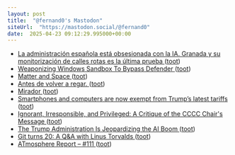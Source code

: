 ```yaml
---
layout: post
title:  "@fernand0's Mastodon"
siteUrl:  "https://mastodon.social/@fernand0"
date:  2025-04-23 09:12:29.995000+00:00
---
```

*  [La administración española está obsesionada con la IA. Granada y su monitorización de calles rotas es la última prueba ](https://www.xataka.com/movilidad/administracion-espanola-esta-obsesionada-ia-granada-su-monitorizacion-calles-rotas-ultima-prueba-ell) ([toot](https://mastodon.social/@fernand0/114386504908339147))
*  [Weaponizing Windows Sandbox To Bypass Defender ](http://blog.syscall.party/2020/12/02/weaponizing-windows-sandbox.htm) ([toot](https://mastodon.social/@fernand0/114386324822605723))
*  [Matter and Space ](https://matterandspace.com) ([toot](https://mastodon.social/@fernand0/114384735464213954))
*  [Antes de volver a regar. ](https://avecesunafoto.wordpress.com/2025/04/21/antes-de-volver-a-regar) ([toot](https://mastodon.social/@fernand0/114382785971236376))
*  [Mirador ](https://www.flickr.com/photos/fernand0/54448832118) ([toot](https://mastodon.social/@fernand0/114382746772082556))
*  [Smartphones and computers are now exempt from Trump’s latest tariffs ](https://edition.cnn.com/2025/04/12/tech/trump-electronics-china-tariffs/index.htm) ([toot](https://mastodon.social/@fernand0/114382714337172176))
*  [Ignorant, Irresponsible, and Privileged: A Critique of the CCCC Chair's Message ](https://michellekassorla.substack.com/p/ignorant-irresponsible-and-privileged?r=1njye) ([toot](https://mastodon.social/@fernand0/114382625168026354))
*  [The Trump Administration Is Jeopardizing the AI Boom ](https://www.theatlantic.com/technology/archive/2025/04/trump-jeopardizing-ai-boom/682404/?taid=67fa918bfda153000133fde) ([toot](https://mastodon.social/@fernand0/114382345628828671))
*  [Git turns 20: A Q&A with Linus Torvalds ](https://github.blog/open-source/git/git-turns-20-a-qa-with-linus-torvalds) ([toot](https://mastodon.social/@fernand0/114382089264525317))
*  [ATmosphere Report – #111 ](https://fediversereport.com/atmosphere-report-111) ([toot](https://mastodon.social/@fernand0/114381788814005507))
